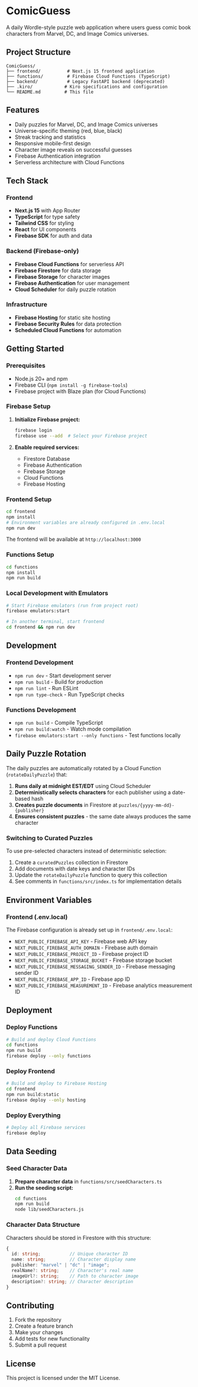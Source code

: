 # ComicGuess

A daily Wordle-style puzzle web application where users guess comic book characters from Marvel, DC, and Image Comics universes.

## Project Structure

```
ComicGuess/
├── frontend/          # Next.js 15 frontend application
├── functions/         # Firebase Cloud Functions (TypeScript)
├── backend/           # Legacy FastAPI backend (deprecated)
├── .kiro/            # Kiro specifications and configuration
└── README.md         # This file
```

## Features

- Daily puzzles for Marvel, DC, and Image Comics universes
- Universe-specific theming (red, blue, black)
- Streak tracking and statistics
- Responsive mobile-first design
- Character image reveals on successful guesses
- Firebase Authentication integration
- Serverless architecture with Cloud Functions

## Tech Stack

### Frontend
- **Next.js 15** with App Router
- **TypeScript** for type safety
- **Tailwind CSS** for styling
- **React** for UI components
- **Firebase SDK** for auth and data

### Backend (Firebase-only)
- **Firebase Cloud Functions** for serverless API
- **Firebase Firestore** for data storage
- **Firebase Storage** for character images
- **Firebase Authentication** for user management
- **Cloud Scheduler** for daily puzzle rotation

### Infrastructure
- **Firebase Hosting** for static site hosting
- **Firebase Security Rules** for data protection
- **Scheduled Cloud Functions** for automation

## Getting Started

### Prerequisites

- Node.js 20+ and npm
- Firebase CLI (`npm install -g firebase-tools`)
- Firebase project with Blaze plan (for Cloud Functions)

### Firebase Setup

1. **Initialize Firebase project:**
   ```bash
   firebase login
   firebase use --add  # Select your Firebase project
   ```

2. **Enable required services:**
   - Firestore Database
   - Firebase Authentication
   - Firebase Storage
   - Cloud Functions
   - Firebase Hosting

### Frontend Setup

```bash
cd frontend
npm install
# Environment variables are already configured in .env.local
npm run dev
```

The frontend will be available at `http://localhost:3000`

### Functions Setup

```bash
cd functions
npm install
npm run build
```

### Local Development with Emulators

```bash
# Start Firebase emulators (run from project root)
firebase emulators:start

# In another terminal, start frontend
cd frontend && npm run dev
```

## Development

### Frontend Development
- `npm run dev` - Start development server
- `npm run build` - Build for production
- `npm run lint` - Run ESLint
- `npm run type-check` - Run TypeScript checks

### Functions Development
- `npm run build` - Compile TypeScript
- `npm run build:watch` - Watch mode compilation
- `firebase emulators:start --only functions` - Test functions locally

## Daily Puzzle Rotation

The daily puzzles are automatically rotated by a Cloud Function (`rotateDailyPuzzle`) that:

1. **Runs daily at midnight EST/EDT** using Cloud Scheduler
2. **Deterministically selects characters** for each publisher using a date-based hash
3. **Creates puzzle documents** in Firestore at `puzzles/{yyyy-mm-dd}-{publisher}`
4. **Ensures consistent puzzles** - the same date always produces the same character

### Switching to Curated Puzzles

To use pre-selected characters instead of deterministic selection:

1. Create a `curatedPuzzles` collection in Firestore
2. Add documents with date keys and character IDs
3. Update the `rotateDailyPuzzle` function to query this collection
4. See comments in `functions/src/index.ts` for implementation details

## Environment Variables

### Frontend (.env.local)
The Firebase configuration is already set up in `frontend/.env.local`:
- `NEXT_PUBLIC_FIREBASE_API_KEY` - Firebase web API key
- `NEXT_PUBLIC_FIREBASE_AUTH_DOMAIN` - Firebase auth domain
- `NEXT_PUBLIC_FIREBASE_PROJECT_ID` - Firebase project ID
- `NEXT_PUBLIC_FIREBASE_STORAGE_BUCKET` - Firebase storage bucket
- `NEXT_PUBLIC_FIREBASE_MESSAGING_SENDER_ID` - Firebase messaging sender ID
- `NEXT_PUBLIC_FIREBASE_APP_ID` - Firebase app ID
- `NEXT_PUBLIC_FIREBASE_MEASUREMENT_ID` - Firebase analytics measurement ID

## Deployment

### Deploy Functions
```bash
# Build and deploy Cloud Functions
cd functions
npm run build
firebase deploy --only functions
```

### Deploy Frontend
```bash
# Build and deploy to Firebase Hosting
cd frontend
npm run build:static
firebase deploy --only hosting
```

### Deploy Everything
```bash
# Deploy all Firebase services
firebase deploy
```

## Data Seeding

### Seed Character Data

1. **Prepare character data** in `functions/src/seedCharacters.ts`
2. **Run the seeding script:**
   ```bash
   cd functions
   npm run build
   node lib/seedCharacters.js
   ```

### Character Data Structure

Characters should be stored in Firestore with this structure:
```typescript
{
  id: string;           // Unique character ID
  name: string;         // Character display name
  publisher: "marvel" | "dc" | "image";
  realName?: string;    // Character's real name
  imageUrl?: string;    // Path to character image
  description?: string; // Character description
}
```

## Contributing

1. Fork the repository
2. Create a feature branch
3. Make your changes
4. Add tests for new functionality
5. Submit a pull request

## License

This project is licensed under the MIT License.
